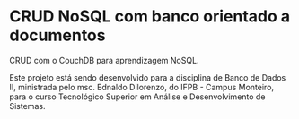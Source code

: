 # CRUD NoSQL com banco orientado a documentos

CRUD com o CouchDB para aprendizagem NoSQL.

Este projeto está sendo desenvolvido para a disciplina de Banco de Dados II,
ministrada pelo msc. Ednaldo Dilorenzo, do IFPB - Campus Monteiro, para
o curso Tecnológico Superior em Análise e Desenvolvimento de Sistemas.
